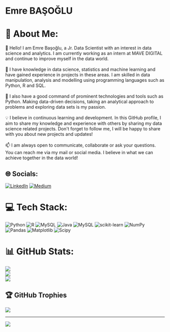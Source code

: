 # Emre BAŞOĞLU
# 💫 About Me:
👋 Hello! I am Emre Başoğlu, a Jr. Data Scientist with an interest in data science and analytics. I am currently working as an intern at MAVE DIGITAL and continue to improve myself in the data world.<br><br>🧠 I have knowledge in data science, statistics and machine learning and have gained experience in projects in these areas. I am skilled in data manipulation, analysis and modelling using programming languages such as Python, R and SQL.<br><br>🚀 I also have a good command of prominent technologies and tools such as Python. Making data-driven decisions, taking an analytical approach to problems and exploring data sets is my passion.<br><br>💡 I believe in continuous learning and development. In this GitHub profile, I aim to share my knowledge and experience with others by sharing my data science related projects. Don't forget to follow me, I will be happy to share with you about new projects and updates!<br><br>📫 I am always open to communicate, collaborate or ask your questions. You can reach me via my mail or social media. I believe in what we can achieve together in the data world!<br>


## 🌐 Socials:
[![LinkedIn](https://img.shields.io/badge/LinkedIn-%230077B5.svg?logo=linkedin&logoColor=white)](https://linkedin.com/in/https://www.linkedin.com/in/emrebasoglu/) [![Medium](https://img.shields.io/badge/Medium-12100E?logo=medium&logoColor=white)](https://medium.com/@https://medium.com/@emrebsglll) 

# 💻 Tech Stack:
![Python](https://img.shields.io/badge/python-3670A0?style=for-the-badge&logo=python&logoColor=ffdd54) ![R](https://img.shields.io/badge/r-%23276DC3.svg?style=for-the-badge&logo=r&logoColor=white) ![MySQL](https://img.shields.io/badge/mysql-%2300000f.svg?style=for-the-badge&logo=mysql&logoColor=white) ![Java](https://img.shields.io/badge/java-%23ED8B00.svg?style=for-the-badge&logo=openjdk&logoColor=white) ![MySQL](https://img.shields.io/badge/mysql-%2300000f.svg?style=for-the-badge&logo=mysql&logoColor=white) ![scikit-learn](https://img.shields.io/badge/scikit--learn-%23F7931E.svg?style=for-the-badge&logo=scikit-learn&logoColor=white) ![NumPy](https://img.shields.io/badge/numpy-%23013243.svg?style=for-the-badge&logo=numpy&logoColor=white) ![Pandas](https://img.shields.io/badge/pandas-%23150458.svg?style=for-the-badge&logo=pandas&logoColor=white) ![Matplotlib](https://img.shields.io/badge/Matplotlib-%23ffffff.svg?style=for-the-badge&logo=Matplotlib&logoColor=black) ![Scipy](https://img.shields.io/badge/SciPy-%230C55A5.svg?style=for-the-badge&logo=scipy&logoColor=%white)
# 📊 GitHub Stats:
![](https://github-readme-stats.vercel.app/api?username=EmreBasaoglu&theme=dark&hide_border=false&include_all_commits=true&count_private=false)<br/>
![](https://github-readme-streak-stats.herokuapp.com/?user=EmreBasaoglu&theme=dark&hide_border=false)<br/>
![](https://github-readme-stats.vercel.app/api/top-langs/?username=EmreBasaoglu&theme=dark&hide_border=false&include_all_commits=true&count_private=false&layout=compact)

## 🏆 GitHub Trophies
![](https://github-profile-trophy.vercel.app/?username=EmreBasaoglu&theme=radical&no-frame=false&no-bg=false&margin-w=4)

---
[![](https://visitcount.itsvg.in/api?id=EmreBasaoglu&icon=0&color=0)](https://visitcount.itsvg.in)

<!-- Proudly created with GPRM ( https://gprm.itsvg.in ) -->
